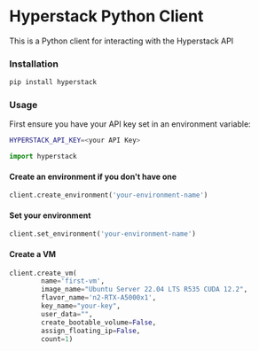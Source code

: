 # Hyperstack Python Client

This is a Python client for interacting with the Hyperstack API

### Installation

```bash
pip install hyperstack
```

### Usage

First ensure you have your API key set in an environment variable:

```bash
HYPERSTACK_API_KEY=<your API Key>
```

```python
import hyperstack
```

#### Create an environment if you don't have one

```python
client.create_environment('your-environment-name')  
```

#### Set your environment

```python
client.set_environment('your-environment-name')  
```

#### Create a VM
```python
client.create_vm(
        name='first-vm', 
        image_name="Ubuntu Server 22.04 LTS R535 CUDA 12.2", 
        flavor_name='n2-RTX-A5000x1', 
        key_name="your-key", 
        user_data="", 
        create_bootable_volume=False, 
        assign_floating_ip=False, 
        count=1)
```